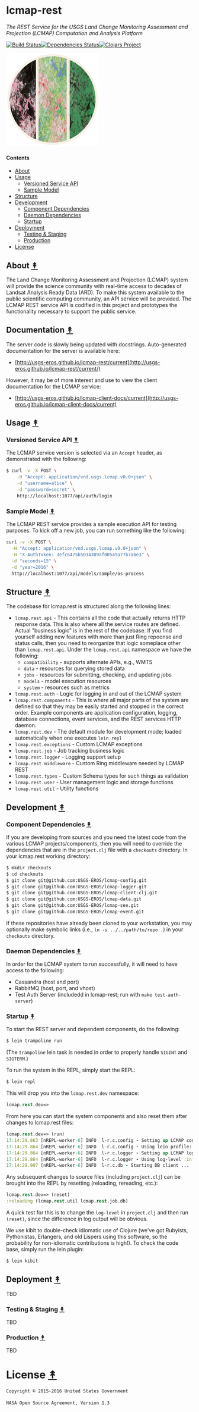# lcmap-rest

*The REST Service for the USGS Land Change Monitoring Assessment and Projection (LCMAP) Computation and Analysis Platform*


[![Build Status][travis-badge]][travis][![Dependencies Status][deps-badge]][deps][![Clojars Project][clojars-badge]][clojars]

[![LCMAP open source project logo][lcmap-logo]][lcmap-logo-large]


#### Contents

* [About](#about-)
* [Usage](#usage-)
  * [Versioned Service API](#versioned-service-api-)
  * [Sample Model](#sample-model-)
* [Structure](#structure-)
* [Development](#development-)
  * [Component Dependencies](#component-dependencies-)
  * [Daemon Dependencies](#daemon-dependencies-)
  * [Startup](#startup-)
* [Deployment](#deployment-)
  * [Testing & Staging](#testing--staging-)
  * [Production](#production-)
* [License](#license-)


## About [&#x219F;](#contents)

The Land Change Monitoring Assessment and Projection (LCMAP) system will
provide the science community with real-time access to decades of Landsat
Analysis Ready Data (ARD). To make this system available to the public
scientific computing community, an API service will be provided. The
LCMAP REST service API is codified in this project and prototypes the
functionality necessary to support the public service.


## Documentation [&#x219F;](#contents)

The server code is slowly being updated with docstrings. Auto-generated documentation for the server is available here:

* [http://usgs-eros.github.io/lcmap-rest/current](http://usgs-eros.github.io/lcmap-rest/current/)

However, it may be of more interest and use to view the client documentation for the LCMAP service:

* [http://usgs-eros.github.io/lcmap-client-docs/current](http://usgs-eros.github.io/lcmap-client-docs/current)


## Usage [&#x219F;](#contents)


### Versioned Service API [&#x219F;](#contents)

The LCMAP service version is selected via an ``Accept`` header, as demonstrated
with the following:

```bash
$ curl -v -X POST \
    -H "Accept: application/vnd.usgs.lcmap.v0.0+json" \
    -d "username=alice" \
    -d "password=secret" \
    http://localhost:1077/api/auth/login
```


### Sample Model [&#x219F;](#contents)

The LCMAP REST service provides a sample execution API for testing purposes.
To kick off a new job, you can run something like the following:

```bash
curl -v -X POST \
  -H "Accept: application/vnd.usgs.lcmap.v0.0+json" \
  -H "X-AuthToken: 3efc6475b5034309af00549a77b7a6e3" \
  -d "seconds=15" \
  -d "year=2016" \
  http://localhost:1077/api/models/sample/os-process
```


## Structure [&#x219F;](#contents)

The codebase for lcmap.rest is structured along the following lines:

* ``lcmap.rest.api`` - This contains all the code that actually returns HTTP
  response data. This is also where all the service routes are defined. Actual
  "business logic" is in the rest of the codebase. If you find yourself adding
  new features with more than just Ring repoonse and status calls, then you
  need to reorganize that logic someplace other than ``lcmap.rest.api``. Under
  the ``lcmap.rest.api`` namespace we have the following:
    * ``compatibility`` - supports alternate APIs, e.g., WMTS
    * ``data`` - resources for querying stored data
    * ``jobs`` - resources for submitting, checking, and updating jobs
    * ``models`` - model execution resources
    * ``system`` - resources such as metrics
* ``lcmap.rest.auth`` - Logic for logging in and out of the LCMAP system
* ``lcmap.rest.components`` - This is where all major parts of the system are
  defined so that they may be easily started and stopped in the correct order.
  Example components are application configuration, logging, database
  connections, event services, and the REST services HTTP daemon.
* ``lcmap.rest.dev`` - The default module for development mode; loaded
  automatically when one executes ``lein repl``
* ``lcmap.rest.exceptions`` - Custom LCMAP exceptions
* ``lcmap.rest.job`` - Job tracking business logic
* ``lcmap.rest.logger`` - Logging support setup
* ``lcmap.rest.middleware`` - Custom Ring middleware needed by LCMAP REST
* ``lcmap.rest.types`` - Custom Schema types for such things as validation
* ``lcmap.rest.user`` - User management logic and storage functions
* ``lcmap.rest.util`` - Utility functions


## Development [&#x219F;](#contents)

### Component Dependencies [&#x219F;](#contents)
If you are developing from sources and you need the latest code from the various LCMAP projects/components, then you will need to override the dependencies that are in the ``project.clj`` file with a ``checkouts`` directory. In your lcmap.rest working directory:

```bash
$ mkdir checkouts
$ cd checkouts
$ git clone git@github.com:USGS-EROS/lcmap-config.git
$ git clone git@github.com:USGS-EROS/lcmap-logger.git
$ git clone git@github.com:USGS-EROS/lcmap-client-clj.git
$ git clone git@github.com:USGS-EROS/lcmap-data.git
$ git clone git@github.com:USGS-EROS/lcmap-see.git
$ git clone git@github.com:USGS-EROS/lcmap-event.git
```

If these repositories have already been cloned to your workstation, you may optionally make symbolic links (i.e., ``ln -s ../../path/to/repo .``) in your ``checkouts`` directory.


### Daemon Dependencies [&#x219F;](#contents)

In order for the LCMAP system to run successfully, it will need to have access to the following:

* Cassandra (host and port)
* RabbitMQ (host, port, and vhost)
* Test Auth Server (includedd in lcmap-rest; run with ``make test-auth-server``)


### Startup [&#x219F;](#contents)

To start the REST server and dependent components, do the following:

```bash
$ lein trampoline run
```

(The ``trampoline`` lein task is needed in order to properly handle ``SIGINT``
and ``SIGTERM``.)


To run the system in the REPL, simply start the REPL:

```bash
$ lein repl
```

This will drop you into the ``lcmap.rest.dev`` namespace:
```clojure
lcmap.rest.dev=>
```

From here you can start the system components and also reset them after changes
to lcmap.rest files:

```clojure
lcmap.rest.dev=> (run)
17:14:29.863 [nREPL-worker-6] INFO  l-r.c.config - Setting up LCMAP configuration ...
17:14:29.864 [nREPL-worker-6] INFO  l-r.c.config - Using lein profile: dev
17:14:29.864 [nREPL-worker-6] INFO  l-r.c.logger - Setting up LCMAP logging ...
17:14:29.864 [nREPL-worker-6] INFO  l-r.c.logger - Using log-level :info
17:14:29.907 [nREPL-worker-6] INFO  l-r.c.db - Starting DB client ...
```

Any subsequent changes to source files (including ``project.clj``) can be
brought into the REPL by resetting (reloading, rereading, etc.):

```clojure
lcmap.rest.dev=> (reset)
:reloading (lcmap.rest.util lcmap.rest.job.db)
```

A quick test for this is to change the ``log-level`` in ``project.clj`` and
then run ``(reset)``, since the difference in log output will be obvious.

We use kibit to double-check idiomatic use of Clojure (we've got Rubyists,
Pythonistas, Erlangers, and old Lispers using this software, so the probability
for non-idiomatic contributions is high!). To check the code base, simply run
the lein plugin:

```bash
$ lein kibit
```


## Deployment [&#x219F;](#contents)

TBD


### Testing & Staging [&#x219F;](#contents)

TBD


### Production [&#x219F;](#contents)

TBD


# License [&#x219F;](#contents)

```
Copyright © 2015-2016 United States Government

NASA Open Source Agreement, Version 1.3
```


<!-- Named page links below: /-->

[travis]: https://travis-ci.org/USGS-EROS/lcmap-rest
[travis-badge]: https://travis-ci.org/USGS-EROS/lcmap-rest.png?branch=master
[deps]: http://jarkeeper.com/usgs-eros/lcmap-rest
[deps-badge]: http://jarkeeper.com/usgs-eros/lcmap-rest/status.svg
[lcmap-logo]: resources/images/lcmap-logo-1-250px.png
[lcmap-logo-large]: resources/images/lcmap-logo-1-1000px.png
[clojars]: https://clojars.org/gov.usgs.eros/lcmap-rest
[clojars-badge]: https://img.shields.io/clojars/v/gov.usgs.eros/lcmap-rest.svg
[tag-badge]: https://img.shields.io/github/tag/usgs-eros/lcmap-rest.svg?maxAge=2592000
[tag]: https://github.com/usgs-eros/lcmap-rest/tags
